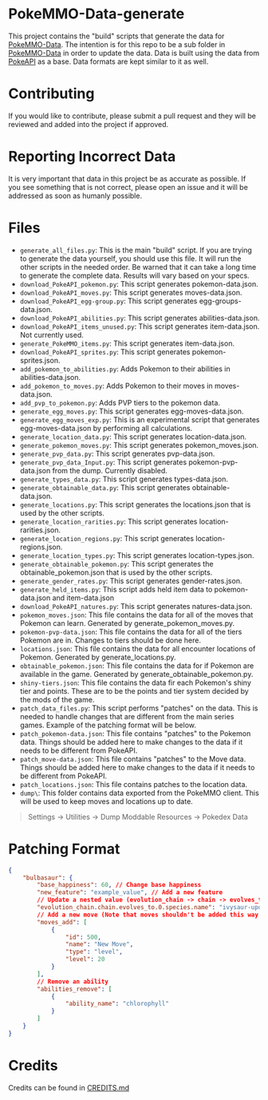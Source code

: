 # PokeMMO-Data-generate
This project contains the "build" scripts that generate the data for [PokeMMO-Data](https://github.com/PokeMMOZone/PokeMMO-Data). The intention is for this repo to be a sub folder in [PokeMMO-Data](https://github.com/PokeMMOZone/PokeMMO-Data) in order to update the data. Data is built using the data from [PokeAPI](https://pokeapi.co/) as a base. Data formats are kept similar to it as well.

# Contributing
If you would like to contribute, please submit a pull request and they will be reviewed and added into the project if approved.

# Reporting Incorrect Data
It is very important that data in this project be as accurate as possible. If you see something that is not correct, please open an issue and it will be addressed as soon as humanly possible.

# Files
- `generate_all_files.py`: This is the main "build" script. If you are trying to generate the data yourself, you should use this file. It will run the other scripts in the needed order. Be warned that it can take a long time to generate the complete data. Results will vary based on your specs.
- `download_PokeAPI_pokemon.py`: This script generates pokemon-data.json.
- `download_PokeAPI_moves.py`: This script generates moves-data.json.
- `download_PokeAPI_egg-group.py`: This script generates egg-groups-data.json.
- `download_PokeAPI_abilities.py`: This script generates abilities-data.json.
- `download_PokeAPI_items_unused.py`: This script generates item-data.json. Not currently used.
- `generate_PokeMMO_items.py`: This script generates item-data.json.
- `download_PokeAPI_sprites.py`: This script generates pokemon-sprites.json.
- `add_pokemon_to_abilities.py`: Adds Pokemon to their abilities in abilities-data.json.
- `add_pokemon_to_moves.py`: Adds Pokemon to their moves in moves-data.json.
- `add_pvp_to_pokemon.py`: Adds PVP tiers to the pokemon data.
- `generate_egg_moves.py`: This script generates egg-moves-data.json.
- `generate_egg_moves_exp.py`: This is an experimental script that generates egg-moves-data.json by performing all calculations.
- `generate_location_data.py`: This script generates location-data.json.
- `generate_pokemon_moves.py`: This script generates pokemon_moves.json.
- `generate_pvp_data.py`: This script generates pvp-data.json.
- `generate_pvp_data_Input.py`: This script generates pokemon-pvp-data.json from the dump. Currently disabled.
- `generate_types_data.py`: This script generates types-data.json.
- `generate_obtainable_data.py`: This script generates obtainable-data.json.
- `generate_locations.py`: This script generates the locations.json that is used by the other scripts.
- `generate_location_rarities.py`: This script generates location-rarities.json.
- `generate_location_regions.py`: This script generates location-regions.json.
- `generate_location_types.py`: This script generates location-types.json.
- `generate_obtainable_pokemon.py`: This script generates the obtainable_pokemon.json that is used by the other scripts.
- `generate_gender_rates.py`: This script generates gender-rates.json.
- `generate_held_items.py`: This script adds held item data to pokemon-data.json and item-data.json
- `download_PokeAPI_natures.py`: This script generates natures-data.json.
- `pokemon_moves.json`: This file contains the data for all of the moves that Pokemon can learn. Generated by generate_pokemon_moves.py.
- `pokemon-pvp-data.json`: This file contains the data for all of the tiers Pokemon are in. Changes to tiers should be done here.
- `locations.json`: This file contains the data for all encounter locations of Pokemon. Generated by generate_locations.py.
- `obtainable_pokemon.json`:  This file contains the data for if Pokemon are available in the game. Generated by generate_obtainable_pokemon.py.
- `shiny-tiers.json`:  This file contains the data fir each Pokemon's shiny tier and points. These are to be the points and tier system decided by the mods of the game.
- `patch_data_files.py`: This script performs "patches" on the data. This is needed to handle changes that are different from the main series games. Example of the patching format will be below.
- `patch_pokemon-data.json`: This file contains "patches" to the Pokemon data. Things should be added here to make changes to the data if it needs to be different from PokeAPI.
- `patch_move-data.json`: This file contains "patches" to the Move data. Things should be added here to make changes to the data if it needs to be different from PokeAPI.
- `patch_locations.json`: This file contains patches to the location data.
- `dump\`: This folder contains data exported from the PokeMMO client. This will be used to keep moves and locations up to date.
> Settings -> Utilities -> Dump Moddable Resources -> Pokedex Data

# Patching Format
```json
{
    "bulbasaur": {
        "base_happiness": 60, // Change base happiness
        "new_feature": "example_value", // Add a new feature
        // Update a nested value (evolution_chain -> chain -> evolves_to -> species -> name)
        "evolution_chain.chain.evolves_to.0.species.name": "ivysaur-updated",
        // Add a new move (Note that moves shouldn't be added this way but used as an example.)
        "moves_add": [
            {
                "id": 500,
                "name": "New Move",
                "type": "level",
                "level": 20
            }
        ],
        // Remove an ability
        "abilities_remove": [
            {
                "ability_name": "chlorophyll"
            }
        ]
    }
}
```

# Credits
Credits can be found in [CREDITS.md](https://github.com/PokeMMOZone/PokeMMO-Data/blob/main/CREDITS.md)